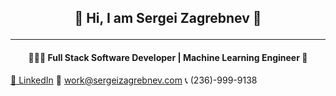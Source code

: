 ## <p style="text-align: center;">👋 Hi, I am Sergei Zagrebnev 👋</p>
---
#### <p style="text-align: center;">👨🏼‍💻 Full Stack Software Developer | Machine Learning Engineer 🤖</p>
[🔗  LinkedIn](https://www.linkedin.com/in/serg-zagr/) 
📧  work@sergeizagrebnev.com
📞  (236)-999-9138 
